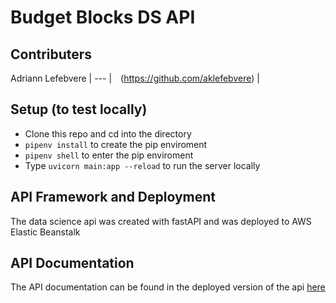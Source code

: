 # Budget Blocks DS API

## Contributers

Adriann Lefebvere 
| --- |
<img src="https://image.flaticon.com/icons/svg/25/25231.svg" width=10>(https://github.com/aklefebvere) |

## Setup (to test locally)
* Clone this repo and cd into the directory
* `pipenv install` to create the pip enviroment
* `pipenv shell` to enter the pip enviroment
* Type `uvicorn main:app --reload` to run the server locally

## API Framework and Deployment
The data science api was created with fastAPI and was deployed to AWS Elastic Beanstalk

## API Documentation
The API documentation can be found in the deployed version of the api [here](https://api.budgetblocks.org/docs)

